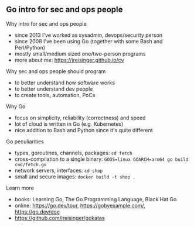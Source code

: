 Go intro for sec and ops people
-------------------------------

Why intro for sec and ops people

* since 2013 I've worked as sysadmin, devops/security person
* since 2008 I've been using Go (together with some Bash and Perl/Python)
* mostly small/medium sized one/two-person programs
* more about me: https://jreisinger.github.io/cv

Why sec and ops people should program

* to better understand how software works
* to better understand dev people
* to create tools, automation, PoCs

Why Go

* focus on simplicity, reliability (correctness) and speed
* lot of cloud is written in Go (e.g. Kubernetes)
* nice addition to Bash and Python since it's quite different

Go peculiarities

* types, goroutines, channels, packages: `cd fetch`
* cross-compilation to a single binary: `GOOS=linux GOARCH=arm64 go build cmd/fetch.go`
* network servers, interfaces: `cd shop`
* small and secure images: `docker build -t shop .`

Learn more

* books: Learning Go, The Go Programming Language, Black Hat Go
* online: https://go.dev/tour, https://gobyexample.com/, https://go.dev/doc
* https://github.com/jreisinger/gokatas
